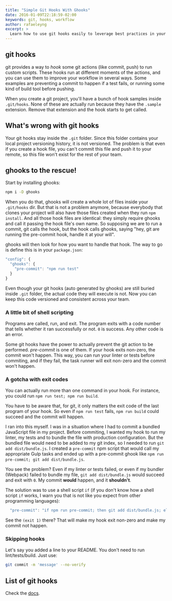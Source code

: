 ```yaml
---
title: "Simple Git Hooks With Ghooks"
date: 2016-01-09T22:18:59-02:00
keywords: git, hooks, workflow
author: rafaeleyng
excerpt: >
  Learn how to use git hooks easily to leverage best practices in your workflow.
---
```


## git hooks

git provides a way to *hook* some git actions (like commit, push) to run custom scripts. These hooks run at different moments of the actions, and you can use them to improve your workflow in several ways. Some examples are preventing a commit to happen if a test fails, or running some kind of build tool before pushing.

When you create a git project, you'll have a bunch of hook samples inside `.git/hooks`. None of these are actually run because they have the `.sample` extension. Remove that extension and the hook starts to get called.

## What's wrong with git hooks

Your git hooks stay inside the `.git` folder. Since this folder contains your local project versioning history, it is not versioned. The problem is that even if you create a hook file, you can't commit this file and push it to your remote, so this file won't exist for the rest of your team.

## ghooks to the rescue!

Start by installing ghooks:

```sh
npm i -D ghooks
```

When you do that, ghooks will create a whole lot of files inside your `.git/hooks` dir. But that is not a problem anymore, because everybody that clones your project will also have those files created when they run `npm install`. And all those hook files are identical: they simply require ghooks and call it passing the hook file's own name. So supposing we are to run a commit, git calls the hook, but the hook calls ghooks, saying "hey, git are running the pre-commit hook, handle it at your will".

ghooks will then look for how you want to handle that hook. The way to go is define this is in your `package.json`:

```js
"config": {
  "ghooks": {
    "pre-commit": "npm run test"
  }
}
```

Even though your git hooks (auto generated by ghooks) are still buried inside `.git` folder, the actual code they will execute is not. Now you can keep this code versioned and consistent across your team.

### A little bit of shell scripting

Programs are called, run, and exit. The program exits with a code number that tells whether it ran successfully or not. `0` is success. Any other code is an error.

Some git hooks have the power to actually prevent the git action to be performed. *pre-commit* is one of them. If your hook exits non-zero, the commit won't happen. This way, you can run your linter or tests before commiting, and if they fail, the task runner will exit non-zero and the commit won't happen.

### A gotcha with exit codes

You can actually run more than one command in your hook. For instance, you could run `npm run test; npm run build`.

You have to be aware that, for git, it only matters the exit code of the last program of your hook. So even if `npm run test` fails, `npm run build` could succeed and the commit will happen.

I ran into this myself. I was in a situation where I had to commit a bundled JavaScript file in my project. Before commiting, I wanted my hook to run my linter, my tests and to bundle the file with production configuration. But the bundled file would need to be added to my git index, so I needed to run `git add dist/bundle.js`. I created a `pre-commit` npm script that would call my appropriate Gulp tasks and ended up with a pre-commit ghook like `npm run pre-commit; git add dist/bundle.js`.

You see the problem? Even if my linter or tests failed, or even if my bundler (Webpack) failed to bundle my file, `git add dist/bundle.js` would succeed and exit with `0`. My commit **would** happen, and it **shouldn't**.

The solution was to use a shell script `if` (if you don't know how a shell script `if` works, I warn you that is not like you expect from other programming languages):

```javascript
  "pre-commit": "if npm run pre-commit; then git add dist/bundle.js; else printf 'pre-commit error: fix the test and/or lint errors and commit again'; (exit 1); fi"
```

See the `(exit 1)` there? That will make my hook exit non-zero and make my commit not happen.

### Skipping hooks

Let's say you added a line to your README. You don't need to run lint/tests/build. Just use:

```sh
git commit -m 'message' --no-verify
```

## List of git hooks

Check the [docs](https://git-scm.com/docs/githooks).
